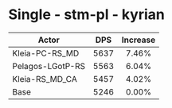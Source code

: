 # Single - stm-pl - kyrian
| Actor | DPS | Increase |
|---|:---:|:---:|
|Kleia-PC-RS_MD|5637|7.46%|
|Pelagos-LGotP-RS|5563|6.04%|
|Kleia-RS_MD_CA|5457|4.02%|
|Base|5246|0.00%|
